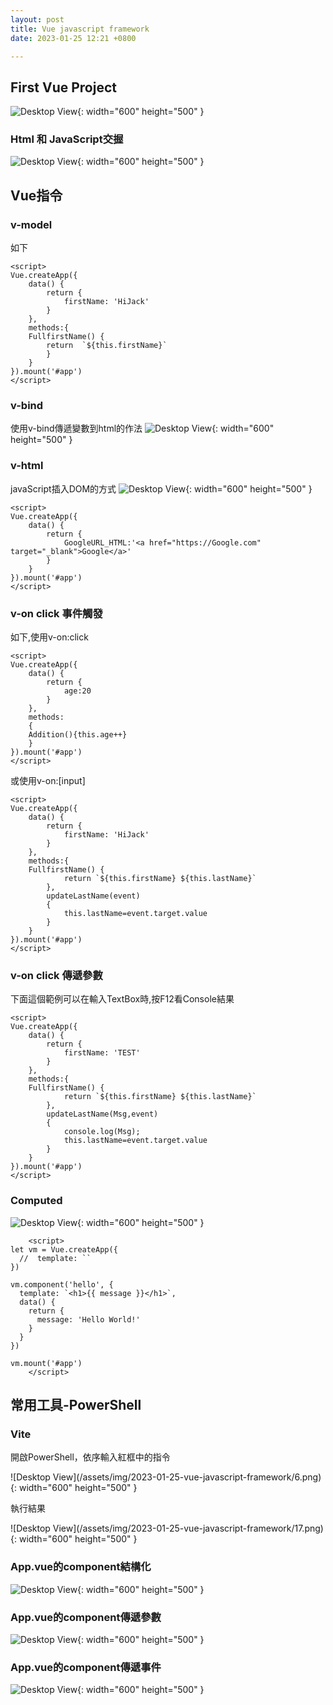 ```yaml
---
layout: post
title: Vue javascript framework
date: 2023-01-25 12:21 +0800

---
```



## First Vue Project

![Desktop View](/assets/img/2023-01-25-vue-javascript-framework/1.png){: width="600" height="500" }
 <script  type='text/javascript' src=''>

     <script src="https://unpkg.com/vue@next"></script>



### Html 和 JavaScript交握


![Desktop View](/assets/img/2023-01-25-vue-javascript-framework/2.png){: width="600" height="500" }

## Vue指令

### v-model
如下
 <script  type='text/javascript' src=''>

    <div id="app">  {{ FullfirstName() }}   
    <label>First Name</label>
    <input type="text" v-model="firstName" />
    </div>
    <script src="https://unpkg.com/vue@next"></script>
    <script>
    Vue.createApp({
        data() {
            return {
                firstName: 'HiJack'
            }
        },
        methods:{
        FullfirstName() {
            return  `${this.firstName}`
            }
        }
    }).mount('#app')
    </script>


### v-bind
使用v-bind傳遞變數到html的作法
![Desktop View](/assets/img/2023-01-25-vue-javascript-framework/3.png){: width="600" height="500" }

### v-html
javaScript插入DOM的方式
![Desktop View](/assets/img/2023-01-25-vue-javascript-framework/4.png){: width="600" height="500" }
 <script  type='text/javascript' src=''>

    <div id="app">
    <p v-html="GoogleURL_HTML"></p>
    </div>
    <script src="https://unpkg.com/vue@next"></script>
    <script>
    Vue.createApp({
        data() {
            return {
                GoogleURL_HTML:'<a href="https://Google.com" target="_blank">Google</a>'
            }
        }
    }).mount('#app')
    </script>

### v-on click 事件觸發
如下,使用v-on:click
<script  type='text/javascript' src=''>

    <div id="app">
    <p>{{ age }}</p>
     <button type="button" v-on:click="Addition">Addition</button>
    <button type="button" v-on:click="age--">Subtraction</button>
    </div>
    <script src="https://unpkg.com/vue@next"></script>
    <script>
    Vue.createApp({
        data() {
            return {
                age:20
            }
        },
        methods:
        {
        Addition(){this.age++}
        }
    }).mount('#app')
    </script>


或使用v-on:[input]
<script  type='text/javascript' src=''>

    <div id="app">  {{ FullfirstName() }}   
    <hr />
    <label>First Name</label>
    <input type="text" v-model="firstName" />
    <label>Last Name</label>
    <input type="text" v-model="lastName" v-on:input="updateLastName" />
    </div>
    <script src="https://unpkg.com/vue@next"></script>
    <script>
    Vue.createApp({
        data() {
            return {
                firstName: 'HiJack'
            }
        },
        methods:{
        FullfirstName() {
                return `${this.firstName} ${this.lastName}`
            },
            updateLastName(event)
            {
                this.lastName=event.target.value
            }
        }
    }).mount('#app')
    </script>



### v-on click 傳遞參數
下面這個範例可以在輸入TextBox時,按F12看Console結果
<script  type='text/javascript' src=''>

   <div id="app">  {{ FullfirstName() }}   
    <hr />
    <label>First Name</label>
    <input type="text" v-model="firstName" />
    <label>Last Name</label>
    <input type="text" v-model="lastName" v-on:input="updateLastName('Hello',$event)" />
    </div>
    <script src="https://unpkg.com/vue@next"></script>
    <script>
    Vue.createApp({
        data() {
            return {
                firstName: 'TEST'
            }
        },
        methods:{
        FullfirstName() {
                return `${this.firstName} ${this.lastName}`
            },
            updateLastName(Msg,event)
            {
                console.log(Msg);
                this.lastName=event.target.value
            }
        }
    }).mount('#app')
    </script>


### Computed
![Desktop View](/assets/img/2023-01-25-vue-javascript-framework/5.png){: width="600" height="500" }
<script  type='text/javascript' src=''>

    <style>
        .circle {
            width: 150px;
            height: 150px;
            border-radius: 100%;
            background-color: #45D619;
            text-align: center;
            color: #fff;
            line-height: 150px;
            font-size: 32px;
            font-weight: bold;
        }
        .purple {
            background-color: #767DEA;
        }
    </style>
    <div id="app">
        <label>
            <input type="checkbox" v-model="isPurple" /> Purple
        </label>

        <div class="circle" :class="circle_class">
            Hi!
        </div>
        </div>
        <script src="https://unpkg.com/vue@next"></script>
        <script>
        let vm = Vue.createApp({
        data() {
            return {
                isPurple:false
            }
        },
        computed: {
            circle_class() {
                return {purple: this.isPurple}
            }
        }
    }).mount('#app')
        </script>


### 條件渲染
<p>v-show也能做到條件渲染,但使用細節可能跟if不太一樣</p>
詳見[https://vuejs.org/guide/essentials/conditional.html#v-show](https://vuejs.org/guide/essentials/conditional.html#v-show)
範例如下
<script  type='text/javascript' src=''>

    <div id="app">
        <p v-if="model == 1"> model=1</p>
        <p v-else-if="model == 2"> model=2</p>
        <p v-else"> other</p>

        <select v-model="model">
            <option value="1">if</option>
            <option value="2">else if</option>
            <option value="3">else </option>
        </select>
        </div>
        <script src="https://unpkg.com/vue@next"></script>
        <script>
        let vm = Vue.createApp({
        data() {
            return {
                model:1
            }
        }
    }).mount('#app')
        </script>

### componet的使用方式

如下
範例如下
<script  type='text/javascript' src=''>

    <div id="app">
        <hello></hello>
        <hello></hello>
        <hello></hello>
        </div>
        <script src="https://unpkg.com/vue@next"></script>
        <script>
    let vm = Vue.createApp({
      //  template: ``
    })

    vm.component('hello', {
      template: `<h1>{{ message }}</h1>`,
      data() {
        return {
          message: 'Hello World!'
        }
      }
    })

    vm.mount('#app')
        </script>



## 常用工具-PowerShell
### Vite
<p>開啟PowerShell，依序輸入紅框中的指令</p>
![Desktop View](/assets/img/2023-01-25-vue-javascript-framework/6.png){: width="600" height="500" }
<script  type='text/javascript' src=''>

    npm create vite@latest

<p>完成之後，會產出一個vite專案，裡面的資料大致上有這些</p>
![Desktop View](/assets/img/2023-01-25-vue-javascript-framework/7.png){: width="600" height="500" }
<p>可以使用PowerShell啟動Vite Server</p>
![Desktop View](/assets/img/2023-01-25-vue-javascript-framework/8.png){: width="600" height="500" }
![Desktop View](/assets/img/2023-01-25-vue-javascript-framework/9.png){: width="600" height="500" }
<script  type='text/javascript' src=''>

    npm run dev


<p>「npm run build」可能是產生要放到IIS的檔案,備註:我還沒試過</p>


### SASS
<p>備註:SASS 是用來加速CSS開發</p>
<p>安裝SASS</p>
![Desktop View](/assets/img/2023-01-25-vue-javascript-framework/10.png){: width="600" height="500" }
<script  type='text/javascript' src=''>

     npm install sass



<p>因為sass是用來加速開發css的語言,所以確定要使用sass的話,原本的副檔名要從css要改成scss</p>
![Desktop View](/assets/img/2023-01-25-vue-javascript-framework/11.png){: width="600" height="500" }
<p>改成sass最大的好處是可以結構化管理css</p>
![Desktop View](/assets/img/2023-01-25-vue-javascript-framework/12.png){: width="600" height="500" }

### ESLink
<p>備註:ESLink 用來檢查JavaScript程式碼是否符合規則</p>
[https://eslint.org/](https://eslint.org/)
<p>安裝ESLink </p>

![Desktop View](/assets/img/2023-01-25-vue-javascript-framework/13.png){: width="600" height="500" }
<script  type='text/javascript' src=''>

     npm install eslint --save-dev


<p>為vite配置eslint外掛 </p>
![Desktop View](/assets/img/2023-01-25-vue-javascript-framework/14.png){: width="600" height="500" }
<script  type='text/javascript' src=''>

       npm install vite-plugin-eslint --save-dev --force


<p>配置ESLink </p>

## 常用工具-VS Code
### ESLint
<p>安裝ESLint </p>
![Desktop View](/assets/img/2023-01-25-vue-javascript-framework/21.png){: width="600" height="500" }
<p>設定儲存時自動格式化 </p>
![Desktop View](/assets/img/2023-01-25-vue-javascript-framework/23.png){: width="600" height="500" }
<p>設定儲存時自動使用ESLint修正語法 </p>
![Desktop View](/assets/img/2023-01-25-vue-javascript-framework/25.png){: width="600" height="500" }
<script  type='text/javascript' src=''>

    "editor.codeActionsOnSave": {
        "source.fixAll.eslint": true
    }


### vee-validate
進行驗證用的外掛套件
在專案底目錄下,使用這指令安裝
<script  type='text/javascript' src=''>

    npm i vee-validate





### Prettier - Code formatter
<p>Prettier - Code formatter</p>
![Desktop View](/assets/img/2023-01-25-vue-javascript-framework/22.png){: width="600" height="500" }
<p>設定儲存時自動格式化 </p>
![Desktop View](/assets/img/2023-01-25-vue-javascript-framework/24.png){: width="600" height="500" }
### Tailwind
### Pinia
![Desktop View](/assets/img/2023-01-25-vue-javascript-framework/26.png){: width="600" height="500" }


## Html to Vue

### 靜態Html配置到Vue專案中

![Desktop View](/assets/img/2023-01-25-vue-javascript-framework/27.png){: width="600" height="500" }
### 結構化各個html部分
<p>例如移動Header </p>
<p>建立新的Vue檔,將Header移到新的vue中 </p>
![Desktop View](/assets/img/2023-01-25-vue-javascript-framework/28.png){: width="600" height="500" }

## 快速搭建Vue專案
### 指令建立初始專案
![Desktop View](/assets/img/2023-01-25-vue-javascript-framework/15.png){: width="600" height="500" }
<script  type='text/javascript' src=''>

       npm init vue@latest



### 使用vee-validate驗證資料
在專案底目錄下,使用這指令安裝vee-validate
<script  type='text/javascript' src=''>

    npm i vee-validate


導入vee-validate
![Desktop View](/assets/img/2023-01-25-vue-javascript-framework/29.png){: width="600" height="500" }
html標籤轉為vee
![Desktop View](/assets/img/2023-01-25-vue-javascript-framework/30.png){: width="600" height="500" }


安裝驗證規則vee-validate的驗證規則
<script  type='text/javascript' src=''>

    npm i @vee-validate/rules


導入vee-validate/rules
![Desktop View](/assets/img/2023-01-25-vue-javascript-framework/31.png){: width="600" height="500" }

<p>遷換到專案底下,安裝npm並執行專案</p>
![Desktop View](/assets/img/2023-01-25-vue-javascript-framework/16.png){: width="600" height="500" }
<script  type='text/javascript' src=''>

       npm run dev


### App.vue的Hello World
Source Code如下
<script  type='text/javascript' src=''>

        <template>
        <p> {{ '{{' }} msg }} </p>
        </template>
        <script>
        export default{
        name:'測試',
        data(){
            return {
            msg : 'Output Text'
            }
        }
        }
        </script>

<p>執行結果</p>
![Desktop View](/assets/img/2023-01-25-vue-javascript-framework/17.png){: width="600" height="500" }


### App.vue的component結構化
![Desktop View](/assets/img/2023-01-25-vue-javascript-framework/18.png){: width="600" height="500" }

### App.vue的component傳遞參數
![Desktop View](/assets/img/2023-01-25-vue-javascript-framework/19.png){: width="600" height="500" }


### App.vue的component傳遞事件
![Desktop View](/assets/img/2023-01-25-vue-javascript-framework/20.png){: width="600" height="500" }
